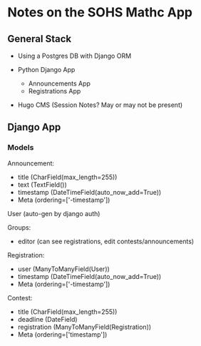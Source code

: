 # Notes on the SOHS Mathc App

## General Stack

- Using a Postgres DB with Django ORM
- Python Django App

  - Announcements App
  - Registrations App

- Hugo CMS (Session Notes? May or may not be present)

## Django App

### Models

Announcement:

- title (CharField(max_length=255))
- text (TextField())
- timestamp (DateTimeField(auto_now_add=True))
- Meta (ordering=['-timestamp'])

User (auto-gen by django auth)

Groups:

- editor (can see registrations, edit contests/announcements)

Registration:

- user (ManyToManyField(User))
- timestamp (DateTimeField(auto_now_add=True))
- Meta (ordering=['-timestamp'])

Contest:

- title (CharField(max_length=255))
- deadline (DateField)
- registration (ManyToManyField(Registration))
- Meta (ordering=['timestamp'])

